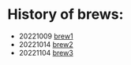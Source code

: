 # History of brews:
 - 20221009 [brew1](brew1.md)
 - 20221014 [brew2](brew2.md)
 - 20221104 [brew3](brew3.md)

